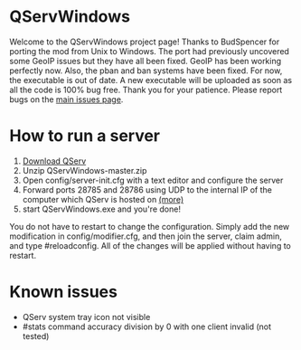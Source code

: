 # QServWindows 

Welcome to the QServWindows project page! Thanks to BudSpencer for porting the mod from Unix to Windows. 
The port had previously uncovered some GeoIP issues but they have all been fixed. GeoIP has been working
perfectly now. Also, the pban and ban systems have been fixed. For now, the executable is out of date. A
new executable will be uploaded as soon as all the code is 100% bug free. Thank you for your patience.
Please report bugs on the [main issues page](https://github.com/deathstar/QServCollect/issues). 

# How to run a server

1) [Download QServ](https://github.com/deathstar/QServWindows/archive/master.zip)
2) Unzip QServWindows-master.zip 
3) Open config/server-init.cfg with a text editor and configure the server
4) Forward ports 28785 and 28786 using UDP to the internal IP of the computer which QServ is hosted on [(more)](http://quadropolis.us/node/2525)
5) start QServWindows.exe and you're done!

You do not have to restart to change the configuration. Simply add the new modification in config/modifier.cfg, and then join the server, claim admin, and type #reloadconfig. All of the changes will be applied without having to restart.

# Known issues

- QServ system tray icon not visible
- #stats command accuracy division by 0 with one client invalid (not tested)



